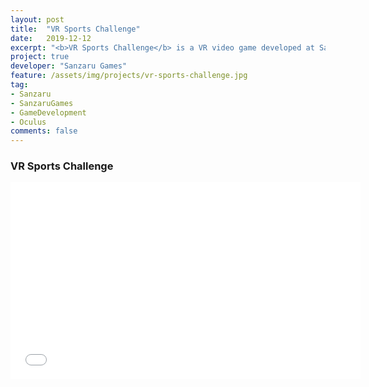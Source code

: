 ```yaml
---
layout: post
title:  "VR Sports Challenge"
date:   2019-12-12
excerpt: "<b>VR Sports Challenge</b> is a VR video game developed at Sanzaru Games"
project: true
developer: "Sanzaru Games"
feature: /assets/img/projects/vr-sports-challenge.jpg
tag:
- Sanzaru
- SanzaruGames
- GameDevelopment
- Oculus
comments: false
---
```


### VR Sports Challenge

<iframe width="560" height="315" src="//www.youtube.com/embed/YO_gz5l7ZB4"  frameborder="0"> </iframe>
